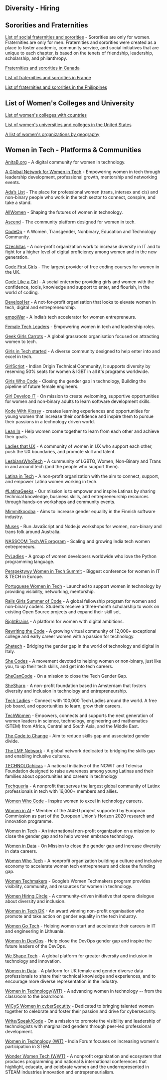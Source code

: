 ## Diversity - Hiring ##

## Sororities and Fraternities ##
[List of social fraternities and sororities](https://en.wikipedia.org/wiki/List_of_social_fraternities_and_sororities) - Sororities are only for women. Fraternities are only for men. Fraternities and sororities were created as a place to foster academic, community service, and social initiatives that are unique to each chapter, is based on the tenets of friendship, leadership, scholarship, and philanthropy.

[Fraternities and sororities in Canada](https://en.wikipedia.org/wiki/Fraternities_and_sororities_in_Canada)

[List of fraternities and sororities in France](https://en.wikipedia.org/wiki/List_of_fraternities_and_sororities_in_France)

[List of fraternities and sororities in the Philippines](https://en.wikipedia.org/wiki/List_of_fraternities_and_sororities_in_the_Philippines)

## List of Women's Colleges and University ##

[List of women's colleges with countries](https://en.wikipedia.org/wiki/List_of_women%27s_colleges)

[List of women's universities and colleges in the United States](https://en.wikipedia.org/wiki/List_of_current_and_historical_women%27s_universities_and_colleges_in_the_United_States)

[A list of women's organizations by geography](https://en.wikipedia.org/wiki/List_of_women%27s_organizations)

## Women in Tech - Platforms & Communities ##

[AnitaB.org](https://anitab.org/) - A digital community for women in technology.

[A Global Network for Women in Tech](https://www.womentech.net/en-in) - Empowering women in tech through leadership development, professional growth, mentorship and networking events.

[Ada’s List](https://www.adaslist.co/) - The place for professional women (trans, intersex and cis) and non-binary people who work in the tech sector to connect, conspire, and take a stand.

[AllWomen](https://www.allwomen.tech/) - Shaping the futures of women in technology.

[Ascend](https://ascend.women-in-technology.com/) - The community platform designed for women in tech.

[CodeOp](https://codeop.tech/) - A Women, Transgender, Nonbinary, Education and Technology Community.

[Czechitas](https://www.czechitas.cz/en) - A non-profit organization work to increase diversity in IT and to fight for a higher level of digital proficiency among 
women and in the new generation.

[Code First Girls](https://codefirstgirls.org.uk/about-us/) - The largest provider of free coding courses for women in the UK.

[Code Like a Girl](https://www.codelikeagirl.com/) - A social enterprise providing girls and women with the confidence, tools, knowledge and support to enter, and 
flourish, in the world of coding.

[DevelopHer](https://developher.org/) - A not-for-profit organisation that looks to elevate women in tech, digital and entrepreneurship.

[empoWer](https://empower.zone/about-us/) - A India’s tech accelerator for women entrepreneurs. 

[Female Tech Leaders](https://www.femaletechleaders.org/) - Empowering women in tech and leadership roles.

[Geek Girls Carrots](https://gocarrots.org/) - A global grassroots organisation focused on attracting women to tech.

[Girls in Tech started](https://girlsintech.org/) - A diverse community designed to help enter into and excel in tech.

[GirlScript](https://www.girlscript.tech/about) - Indian Origin Technical Community, It supports diversity by reserving 50% seats for women & IGBT in all it's programs worldwide.

[Girls Who Code](https://girlswhocode.com/) - Closing the gender gap in technology, Building the pipeline of future female engineers.

[Girl Develop IT](https://girldevelopit.com/) - On mission to create welcoming, supportive opportunities for women and non-binary adults to learn software 
development skills.
                                                
[Kode With Klossy](https://www.kodewithklossy.com/) - creates learning experiences and opportunities for young women that increase their confidence and inspire them to pursue their passions in a technology driven world.

[Lean In](https://leanin.org/) - Help women come together to learn from each other and achieve their goals.

[Ladies that UX](https://www.ladiesthatux.com/) - A community of women in UX who support each other, push the UX boundaries, and promote skill and talent.

[LesbiansWhoTech](https://lesbianswhotech.org/) - A cummunity of LGBTQ, Women, Non-Binary and Trans in and around tech (and the people who support them).

[Latina in Tech](https://latinasintech.org/) - A non-profit organization with the aim to connect, support, and empower Latina women working in tech. 

[#LatinaGeeks](https://latinageeks.com/) - Our mission is to empower and inspire Latinas by sharing technical knowledge, business skills, and entrepreneurship resources through hands-on workshops and community events.

[Mimmitkoodaa](https://mimmitkoodaa.ohjelmistoebusiness.fi/) - Aims to increase gender equality in the Finnish software industry.

[Muses](https://musescodejs.org/) - Run JavaScript and Node.js workshops for women, non-binary and trans folk around Australia.

[NASSCOM Tech.WE program](https://10000startups.com/nasscomtech.weprogram/) - Scaling and growing India tech women entrepreneurs.

[PyLadies](https://pyladies.com/) - A group of women developers worldwide who love the Python programming language.

[Perspektywy Women in Tech Summit](https://womenintechsummit.pl/) - Biggest conference for women in IT & TECH in Europe.

[Portuguese Women in Tech](https://www.portuguesewomenintech.com/) - Launched to support women in technology by providing visibility, networking, mentorship.

[Rails Girls Summer of Code](https://railsgirlssummerofcode.org/) - A global fellowship program for women and non-binary coders. Students receive a three-month 
scholarship to work on existing Open Source projects and expand their skill set.

[RightBrains](https://rightbrains.nl/) - A platform for women with digital ambitions.

[Rewriting the Code](https://rewritingthecode.org/) - A growing virtual community of 12,000+ exceptional college and early career women with a passion for technology.

[Shetech](https://shetechitaly.org/) - Bridging the gender gap in the world of technology and digital in Italy.

[She Codes](https://shecodes.com.au/) - A movement devoted to helping women or non-binary, just like you, to up their tech skills, and get into tech careers.

[SheCanCode](https://shecancode.io/) - On a mission to close the Tech Gender Gap.

[SheSharp](https://www.meetup.com/SheSharp/) - A non-profit foundation based in Amsterdam that fosters diversity and inclusion in technology and entrepreneurship.

[Tech Ladies](https://www.hiretechladies.com/) - Connect with 100,000 Tech Ladies around the world. A free job board, and opportunities to learn, grow their 
careers.

[TechWomen](https://www.techwomen.org/) - Empowers, connects and supports the next generation of women leaders in science, technology, engineering and mathematics (STEM) from Africa, Central and South Asia, and the Middle East. 

[The Code to Change](http://codetochange.org/) - Aim to reduce skills gap and associated gender divide. 

[The LMF Network](https://www.lmfnetwork.com/) - A global network dedicated to bridging the skills gap and enabling inclusive cultures.

[TECHNOLOchicas](https://technolochicas.org/) - A national initiative of the NCWIT and Televisa Foundation designed to raise awareness among young Latinas and their families about opportunities and careers in technology

[Techqueria](https://techqueria.org/) -  A nonprofit that serves the largest global community of Latinx professionals in tech with 16,000+ members and allies.

[Women Who Code](https://www.womenwhocode.com/) - Inspire women to excel in technology careers.

[Women in AI](https://www.womeninai.co/) - Member of the AI4EU project supported by European Commission as part of the European Union’s Horizon 2020 research and 
innovation programme. 

[Women in Tech](https://women-in-tech.org/) - An international non-profit organization on a mission to close the gender gap and to help women embrace technology.

[Women in Data](https://www.womenindata.org/) - On Mission to close the gender gap and increase diversity in data careers. 

[Women Who Tech](https://womenwhotech.org/) - A nonprofit organization building a culture and inclusive economy to accelerate women tech entrepreneurs and close the funding gap. 

[Women Techmakers](https://www.womentechmakers.com/) - Google’s Women Techmakers program provides visibility, community, and resources for women in technology.

[Women Hiring Circle](https://www.womenhiringcircle.com/) - A community-driven initiative that opens dialogue about diversity and inclusion.

[Women in Tech DK](https://www.womenintech.dk/) - An award winning non-profit organisation who promote and take action on gender equality in the tech industry.

[Women Go Tech](https://womengotech.com/) - Helping women start and accelerate their careers in IT and engineering in Lithuania.

[Women In DevOps](https://www.womenindevops.com/) - Help close the DevOps gender gap and inspire the future leaders of the DevOps.

[We Shape Tech](https://weshape.tech/) - A global platform for greater diversity and inclusion in technology and innovation.

[Women in Data](https://womenindata.co.uk/ ) - A platform for UK female and gender diverse data professionals to share their technical knowledge and experiences,
and to encourage more diverse representation in the industry.

[Women in Technology(WIT)](https://www.womenintechnology.org/home) - A advancing women in technology -- from the classroom to the boardroom.

[WiCyS Women in cyberSecutity](https://www.wicys.org/) - Dedicated to bringing talented women together to celebrate and foster their passion and drive 
for cybersecurity. 

[Write/Speak/Code](https://www.writespeakcode.com/) - On a mission to promote the visibility and leadership of technologists with marginalized genders through peer-led professional development.

[Women in Technology (WiT)](https://wit-ace.com/about/) - India Forum focuses on increasing women's participation in STEM.

[Wonder Women Tech (WWT)](https://wonderwomentech.com/) - A nonprofit organization and ecosystem that produces programming and national & international
conferences that highlight, educate, and celebrate women and the underrepresented in STEAM industries innovation and entrepreneurialism.

